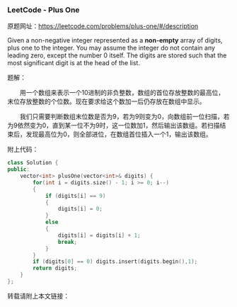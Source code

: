 ### LeetCode - Plus One



原题网址：https://leetcode.com/problems/plus-one/#/description

Given a non-negative integer represented as a **non-empty** array of digits, plus one to the integer. You may assume the integer do not contain any leading zero, except the number 0 itself. The digits are stored such that the most significant digit is at the head of the list.

题解：

　　用一个数组来表示一个10进制的非负整数，数组的首位存放整数的最高位，末位存放整数的个位数。现在要求给这个数加一后仍存放在数组中显示。

　　我们只需要判断数组末位数是否为9，若为9则变为0，向数组前一位扫描，若为9依然变为0，直到某一位不为9时，这一位数加1，然后输出该数组。若扫描结束后，发现最高位为0，则全部进位，在数组首位插入一个1，输出该数组。

附上代码：

```c++
class Solution {
public:
    vector<int> plusOne(vector<int>& digits) {
    	for(int i = digits.size() - 1; i >= 0; i--)
    	{
    		if (digits[i] == 9)
    		{
    			digits[i] = 0;
    		}
    		else
    		{
    		    digits[i] = digits[i] + 1;
    		    break;
    		}
    	}
    	if (digits[0] == 0) digits.insert(digits.begin(),1);
        return digits;
    }
};
```

转载请附上本文链接：